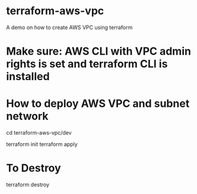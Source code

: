 # terraform-aws-vpc
A demo on how to create AWS VPC using terraform

# Make sure: AWS CLI with VPC admin rights is set and terraform CLI is installed

# How to deploy AWS VPC and subnet network

cd terraform-aws-vpc/dev

terraform init
terraform apply

# To Destroy
terraform destroy
